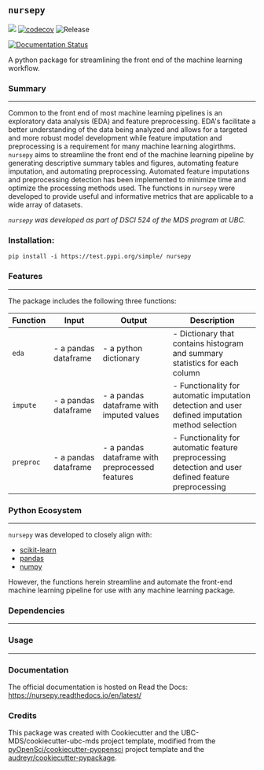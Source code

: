 ## `nursepy` 

![](https://github.com/evhend/nursepy/workflows/build/badge.svg) [![codecov](https://codecov.io/gh/evhend/nursepy/branch/master/graph/badge.svg)](https://codecov.io/gh/evhend/nursepy) ![Release](https://github.com/evhend/nursepy/workflows/Release/badge.svg)

[![Documentation Status](https://readthedocs.org/projects/nursepy/badge/?version=latest)](https://nursepy.readthedocs.io/en/latest/?badge=latest)

A python package for streamlining the front end of the machine learning workflow.  

### Summary  

---

Common to the front end of most machine learning pipelines is an exploratory data analysis (EDA) and feature preprocessing. EDA's facilitate a better understanding of the data being analyzed and allows for a targeted and more robust model development while feature imputation and preprocessing is a requirement for many machine learning alogirthms. `nursepy` aims to streamline the front end of the machine learning pipeline by generating descriptive summary tables and figures, automating feature imputation, and automating preprocessing. Automated feature imputations and preprocessing detection has been implemented to minimize time and optimize the processing methods used. The functions in `nursepy` were developed to provide useful and informative metrics that are applicable to a wide array of datasets.   

_`nursepy` was developed as part of DSCI 524 of the MDS program at UBC._  


### Installation:

```
pip install -i https://test.pypi.org/simple/ nursepy
```

### Features

---

The package includes the following three functions:  

|Function|Input|Output|Description|
|--------|-----|------|-----------|
|`eda`|- a pandas dataframe|- a python dictionary|- Dictionary that contains histogram and summary statistics for each column|
|`impute`|- a pandas dataframe|- a pandas dataframe with imputed values|- Functionality for automatic imputation detection and user defined imputation method selection|
|`preproc`|- a pandas dataframe|- a pandas dataframe with preprocessed features|- Functionality for automatic feature preprocessing detection and user defined feature preprocessing|  


### Python Ecosystem  

---

`nursepy` was developed to closely align with:  

- [scikit-learn](https://scikit-learn.org/stable/install.html)    
- [pandas](https://pandas.pydata.org/)    
- [numpy](https://numpy.org/)  

However, the functions herein streamline and automate the front-end machine learning pipeline for use with any machine learning package.  


### Dependencies

--- 


### Usage

---  


### Documentation
The official documentation is hosted on Read the Docs: <https://nursepy.readthedocs.io/en/latest/>

### Credits
This package was created with Cookiecutter and the UBC-MDS/cookiecutter-ubc-mds project template, modified from the [pyOpenSci/cookiecutter-pyopensci](https://github.com/pyOpenSci/cookiecutter-pyopensci) project template and the [audreyr/cookiecutter-pypackage](https://github.com/audreyr/cookiecutter-pypackage).
